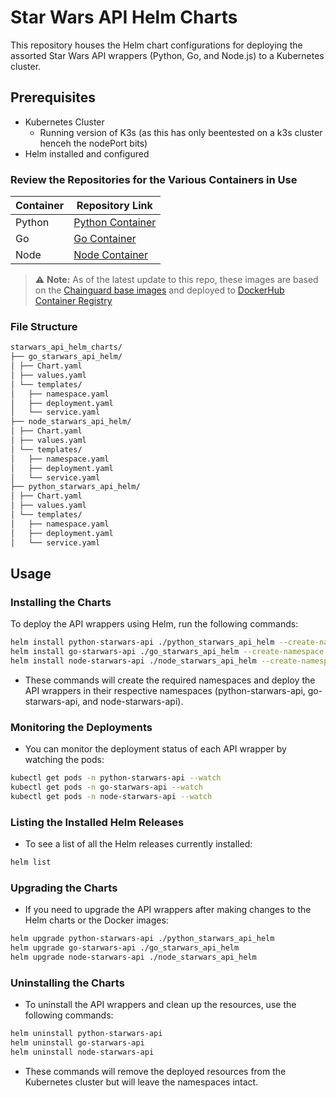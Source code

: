 # Star Wars API Helm Charts

This repository houses the Helm chart configurations for deploying the assorted Star Wars API wrappers (Python, Go, and Node.js) to a Kubernetes cluster.

## Prerequisites

- Kubernetes Cluster
    - Running version of K3s (as this has only beentested on a k3s cluster henceh the nodePort bits)
- Helm installed and configured

### Review the Repositories for the Various Containers in Use

| Container | Repository Link |
|-----------|-----------------|
| Python    | [Python Container](https://github.com/bmorri13/python_multistage_starwars_api_wrapper) |
| Go        | [Go Container](https://github.com/bmorri13/go_multistage_starwars_api_wrapper) |
| Node      | [Node Container](https://github.com/bmorri13/node_multistage_starwars_api_wrapper) |

> ⚠️ **Note:** As of the latest update to this repo, these images are based on the [Chainguard base images](https://edu.chainguard.dev/chainguard/chainguard-images/) and deployed to [DockerHub Container Registry](https://hub.docker.com/repositories/bmo75)




### File Structure
```bash
starwars_api_helm_charts/
├── go_starwars_api_helm/
│ ├── Chart.yaml
│ ├── values.yaml
│ └── templates/
│   ├── namespace.yaml
│   ├── deployment.yaml
│   └── service.yaml
├── node_starwars_api_helm/
│ ├── Chart.yaml
│ ├── values.yaml
│ └── templates/
│   ├── namespace.yaml
│   ├── deployment.yaml
│   └── service.yaml
├── python_starwars_api_helm/
│ ├── Chart.yaml
│ ├── values.yaml
│ └── templates/
│   ├── namespace.yaml
│   ├── deployment.yaml
│   └── service.yaml
```


## Usage

### Installing the Charts

To deploy the API wrappers using Helm, run the following commands:

```bash
helm install python-starwars-api ./python_starwars_api_helm --create-namespace
helm install go-starwars-api ./go_starwars_api_helm --create-namespace
helm install node-starwars-api ./node_starwars_api_helm --create-namespace
```

- These commands will create the required namespaces and deploy the API wrappers in their respective namespaces (python-starwars-api, go-starwars-api, and node-starwars-api).

### Monitoring the Deployments
- You can monitor the deployment status of each API wrapper by watching the pods:

```bash
kubectl get pods -n python-starwars-api --watch
kubectl get pods -n go-starwars-api --watch
kubectl get pods -n node-starwars-api --watch
```

### Listing the Installed Helm Releases
- To see a list of all the Helm releases currently installed:

```bash
helm list
```

### Upgrading the Charts
- If you need to upgrade the API wrappers after making changes to the Helm charts or the Docker images:

```bash
helm upgrade python-starwars-api ./python_starwars_api_helm
helm upgrade go-starwars-api ./go_starwars_api_helm
helm upgrade node-starwars-api ./node_starwars_api_helm
```


### Uninstalling the Charts
- To uninstall the API wrappers and clean up the resources, use the following commands:

```bash
helm uninstall python-starwars-api
helm uninstall go-starwars-api
helm uninstall node-starwars-api
```

- These commands will remove the deployed resources from the Kubernetes cluster but will leave the namespaces intact.
